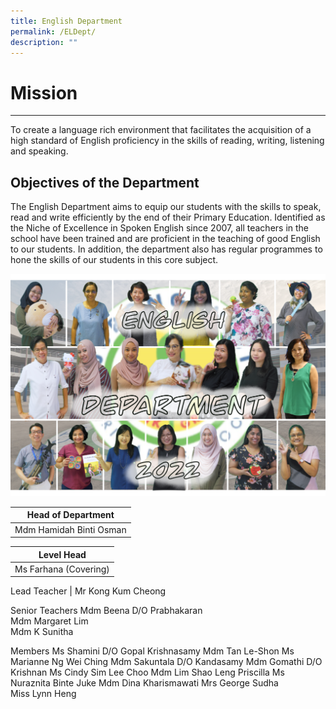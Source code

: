 ```yaml
---
title: English Department
permalink: /ELDept/
description: ""
---
```

# Mission  

----------

To create a language rich environment that facilitates the acquisition of a high standard of English proficiency in the skills of reading, writing, listening and speaking.  
  

Objectives of the Department
----------------------------

The English Department aims to equip our students with the skills to speak, read and write efficiently by the end of their Primary Education. Identified as the Niche of Excellence in Spoken English since 2007, all teachers in the school have been trained and are proficient in the teaching of good English to our students. In addition, the department also has regular programmes to hone the skills of our students in this core subject.  

![EL](/images/EL2022.png)

| Head of Department |
| --- |
| Mdm Hamidah Binti Osman |

  

| Level Head |
| --- |
| Ms Farhana (Covering) |

  

Lead Teacher
| Mr Kong Kum Cheong  

Senior Teachers
Mdm Beena D/O Prabhakaran  
Mdm Margaret Lim  
Mdm K Sunitha 



Members
Ms Shamini D/O Gopal Krishnasamy
Mdm Tan Le-Shon
Ms Marianne Ng Wei Ching
Mdm Sakuntala D/O Kandasamy
Mdm Gomathi D/O Krishnan
Ms Cindy Sim Lee Choo
Mdm Lim Shao Leng Priscilla
Ms Nuraznita Binte Juke
Mdm Dina Kharismawati
Mrs George Sudha  
Miss Lynn Heng